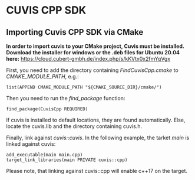 # CUVIS CPP SDK

## Importing Cuvis CPP SDK via CMake 

__In order to import cuvis to your CMake project, Cuvis must be installed. Download the installer for windows or the .deb files for Ubuntu 20.04 here:__ https://cloud.cubert-gmbh.de/index.php/s/kKVtx0x2fmYqVgx

First, you need to add the directory containing *FindCuvisCpp.cmake* to *CMAKE_MODULE_PATH*, e.g.:
```
list(APPEND CMAKE_MODULE_PATH "${CMAKE_SOURCE_DIR}/cmake/")
```

Then you need to run the *find_package* function:
```
find_package(CuvisCpp REQUIRED)
```

If cuvis is installed to default locations, they are found automatically. Else, locate the cuvis.lib and the directory containing cuvis.h.

Finally, link against *cuvis::cuvis*. In the following example, the tarket *main* is linked against cuvis:
```
add_executable(main main.cpp)
target_link_libraries(main PRIVATE cuvis::cpp)
```

Please note, that linking against cuvis::cpp will enable c++17 on the target. 
